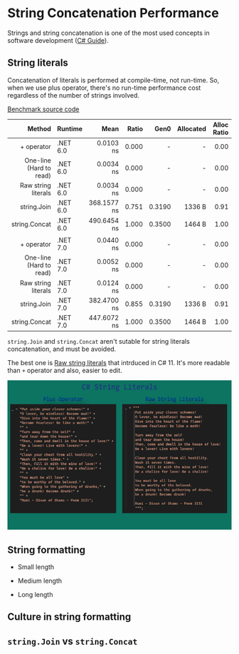 # String Concatenation Performance

Strings and string concatenation is one of the most used concepts in software development 
([C# Guide](https://learn.microsoft.com/en-us/dotnet/csharp/how-to/concatenate-multiple-strings)).

## String literals
   Concatenation of literals is performed at compile-time, not run-time.
   So, when we use plus operator, there's no run-time performance cost regardless of the number of strings involved.
   
   [Benchmark source code](Benchmarks/StringLiteralsBenchmark.cs)

|                  Method |  Runtime |        Mean | Ratio |   Gen0 | Allocated | Alloc Ratio |
|-----------------------: |--------- |------------:|------:|-------:|----------:|------------:|
|              + operator | .NET 6.0 |   0.0103 ns | 0.000 |      - |         - |        0.00 |
| One-line (Hard to read) | .NET 6.0 |   0.0034 ns | 0.000 |      - |         - |        0.00 |
|     Raw string literals | .NET 6.0 |   0.0034 ns | 0.000 |      - |         - |        0.00 |
|             string.Join | .NET 6.0 | 368.1577 ns | 0.751 | 0.3190 |    1336 B |        0.91 |
|           string.Concat | .NET 6.0 | 490.6454 ns | 1.000 | 0.3500 |    1464 B |        1.00 |
|                         |          |             |       |        |           |             |
|              + operator | .NET 7.0 |   0.0440 ns | 0.000 |      - |         - |        0.00 |
| One-line (Hard to read) | .NET 7.0 |   0.0052 ns | 0.000 |      - |         - |        0.00 |
|     Raw string literals | .NET 7.0 |   0.0124 ns | 0.000 |      - |         - |        0.00 |
|             string.Join | .NET 7.0 | 382.4700 ns | 0.855 | 0.3190 |    1336 B |        0.91 |
|           string.Concat | .NET 7.0 | 447.6072 ns | 1.000 | 0.3500 |    1464 B |        1.00 |

`string.Join` and `string.Concat` aren't sutable for string literals concatenation, and must be avoided. 

The best one is [Raw string literals](https://learn.microsoft.com/en-us/dotnet/csharp/whats-new/csharp-11#raw-string-literals) that intrduced in C# 11. It's more readable than `+` operator and also, easier to edit.

![StringLiterals PlusOperator vs RawStringLiterals](Presetation/StringLiterals_PlusOperator_vs_RawStringLiterals.jpg)

## String formatting
- Small length
 
- Medium length

- Long length

## Culture in string formatting 


## `string.Join` vs `string.Concat`

